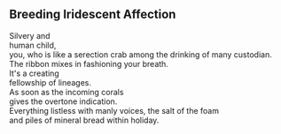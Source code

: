 Breeding Iridescent Affection
-----------------------------
Silvery and  
human child,  
you, who is like a serection crab among the drinking of many custodian.  
The ribbon mixes in fashioning your breath.  
It's a creating  
fellowship of lineages.  
As soon as the incoming corals  
gives the overtone indication.  
Everything listless with manly voices, the salt of the foam  
and piles of mineral bread within holiday.  
